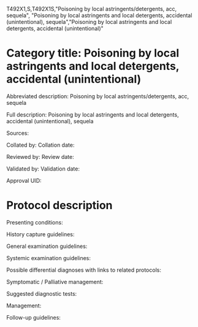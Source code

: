 T492X1,S,T492X1S,"Poisoning by local astringents/detergents, acc, sequela", "Poisoning by local astringents and local detergents, accidental (unintentional), sequela","Poisoning by local astringents and local detergents, accidental (unintentional)"
# Category title: Poisoning by local astringents and local detergents, accidental (unintentional)

Abbreviated description: Poisoning by local astringents/detergents, acc, sequela

Full description: Poisoning by local astringents and local detergents, accidental (unintentional), sequela

Sources:

Collated by:
Collation date:

Reviewed by:
Review date:

Validated by:
Validation date:

Approval UID:

# Protocol description

Presenting conditions:

History capture guidelines:

General examination guidelines:

Systemic examination guidelines:

Possible differential diagnoses with links to related protocols:

Symptomatic / Palliative management:

Suggested diagnostic tests:

Management:

Follow-up guidelines:
